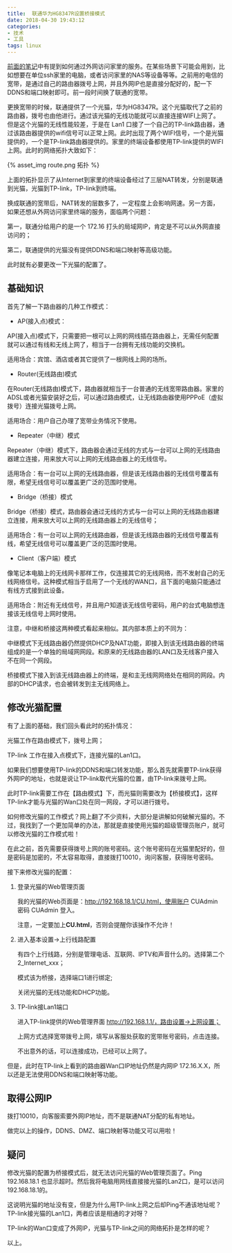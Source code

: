 ```yaml
---
title:  联通华为HG8347R设置桥接模式
date: 2018-04-30 19:43:12
categories: 
- 技术
- 工具
tags: linux
---
```


[前面的笔记](http://yukai.space/2017/06/05/%E5%A6%82%E4%BD%95%E4%BB%8E%E5%A4%96%E7%BD%91%E8%AE%BF%E9%97%AE%E5%AE%B6%E9%87%8C%E7%9A%84%E7%94%B5%E8%84%91/)中有提到如何通过外网访问家里的服务。在某些场景下可能会用到，比如想要在单位ssh家里的电脑，或者访问家里的NAS等设备等等。之前用的电信的宽带，是通过自己的路由器拨号上网，并且外网IP也是直接分配好的，配一下DDNS和端口映射即可。前一段时间换了联通的宽带。

更换宽带的时候，联通提供了一个光猫，华为HG8347R。这个光猫取代了之前的路由器，拨号也由他进行。通过该光猫的无线功能就可以直接连接WIFI上网了。但是这个光猫的无线性能较差，于是在 Lan1 口接了一个自己的TP-link路由器，通过该路由器提供的wifi信号可以正常上网。此时出现了两个WIFI信号，一个是光猫提供的，一个是TP-link路由器提供的。家里的终端设备都使用TP-link提供的WIFI上网。此时的网络拓扑大致如下：

{% asset_img route.png 拓扑 %}

<!-- more -->

上面的拓扑显示了从Internet到家里的终端设备经过了三层NAT转发，分别是联通到光猫，光猫到TP-link，TP-link到终端。

换成联通的宽带后，NAT转发的层数多了，一定程度上会影响网速。另一方面，如果还想从外网访问家里终端的服务，面临两个问题：

第一，联通分给用户的是一个 172.16 打头的局域网IP，肯定是不可以从外网直接访问的；

第二，联通提供的光猫没有提供DDNS和端口映射等高级功能。

此时就有必要更改一下光猫的配置了。

## 基础知识

首先了解一下路由器的几种工作模式：

- AP(接入点)模式：

AP(接入点)模式下，只需要把一根可以上网的网线插在路由器上，无需任何配置就可以通过有线和无线上网了，相当于一台拥有无线功能的交换机。

适用场合：宾馆、酒店或者其它提供了一根网线上网的场所。

- Router(无线路由)模式

在Router(无线路由)模式下，路由器就相当于一台普通的无线宽带路由器。家里的ADSL或者光猫安装好之后，可以通过路由模式，让无线路由器使用PPPoE（虚拟拨号）连接光猫拨号上网。

适用场合：用户自己办理了宽带业务情况下使用。

- Repeater（中继）模式

Repeater（中继）模式下，路由器会通过无线的方式与一台可以上网的无线路由器建立连接，用来放大可以上网的无线路由器上的无线信号。

适用场合：有一台可以上网的无线路由器，但是该无线路由器的无线信号覆盖有限，希望无线信号可以覆盖更广泛的范围时使用。

- Bridge（桥接）模式

Bridge（桥接）模式，路由器会通过无线的方式与一台可以上网的无线路由器建立连接，用来放大可以上网的无线路由器上的无线信号；

适用场合：有一台可以上网的无线路由器，但是该无线路由器的无线信号覆盖有线，希望无线信号可以覆盖更广泛的范围时使用。

- Client（客户端）模式

像笔记本电脑上的无线网卡那样工作，仅连接其它的无线网络，而不发射自己的无线网络信号。这种模式相当于启用了一个无线的WAN口，且下面的电脑只能通过有线方式接到此设备。

适用场合：附近有无线信号，并且用户知道该无线信号密码，用户的台式电脑想连接该无线信号上网时使用。

注意，中继和桥接这两种模式看起来相似。其内部本质上的不同为：

中继模式下无线路由器仍然提供DHCP及NAT功能，即接入到该无线路由器的终端组成的是一个单独的局域网网段。和原来的无线路由器的LAN口及无线客户接入不在同一个网段。

桥接模式下接入到该无线路由器上的终端，是和主无线网网络处在相同的网段。内部的DHCP请求，也会被转发到主无线网络上。

## 修改光猫配置

有了上面的基础，我们回头看此时的拓扑情况：

光猫工作在路由模式下，拨号上网；

TP-link 工作在接入点模式下，连接光猫的Lan1口。

如果我们想要使用TP-link的DDNS和端口转发功能，那么首先就需要TP-link获得外网IP的地址，也就是说让TP-link取代光猫的位置，由TP-link来拨号上网。

此时TP-link需要工作在【路由模式】下，而光猫则需要改为【桥接模式】，这样TP-link才能与光猫的Wan口处在同一网段，才可以进行拨号。

如何修改光猫的工作模式？网上翻了不少资料，大部分是讲解如何破解光猫的。不过，我找到了一个更加简单的办法，那就是直接使用光猫的超级管理员账户，就可以修改光猫的工作模式啦！

在此之前，首先需要获得拨号上网的账号密码。这个账号密码在光猫里配好的，但是密码是加密的，不太容易取得，直接拨打10010，询问客服，获得账号密码。

接下来修改光猫的配置：

1. 登录光猫的Web管理页面

   我的光猫的Web页面是：http://192.168.18.1/CU.html，使用账户 CUAdmin   密码 CUAdmin 登入。

   注意，一定要加上**CU.html**，否则会提醒你该操作不允许！

2. 进入基本设置->上行线路配置

    有四个上行线路，分别是管理电话、互联网、IPTV和声音什么的。选择第二个 2_Internet_xxx；

    模式该为桥接，选择端口1进行绑定;

    关闭光猫的无线功能和DHCP功能。

3. TP-link接Lan1端口

    进入TP-link提供的Web管理界面 http://192.168.1.1/，路由设置->上网设置；

    上网方式选择宽带拨号上网，填写从客服处获取的宽带账号密码，点击连接。

    不出意外的话，可以连接成功，已经可以上网了。

但是，此时在TP-link上看到的路由器Wan口IP地址仍然是内网IP 172.16.X.X，所以还是无法使用DDNS和端口映射等功能。

## 取得公网IP

拨打10010，向客服索要外网IP地址，而不是联通NAT分配的私有地址。

做完以上的操作，DDNS、DMZ、端口映射等功能又可以用啦！

## 疑问

修改光猫的配置为桥接模式后，就无法访问光猫的Web管理页面了。Ping 192.168.18.1 也显示超时。然后我将电脑用网线直接接光猫的Lan2口，是可以访问192.168.18.1的。

这说明光猫的地址没有变，但是为什么用TP-link上网之后却Ping不通该地址呢？TP-link接光猫的Lan1口，两者应该是相通的才对呀？

TP-link的Wan口变成了外网IP，光猫与TP-link之间的网络拓扑是怎样的呢？

以上。